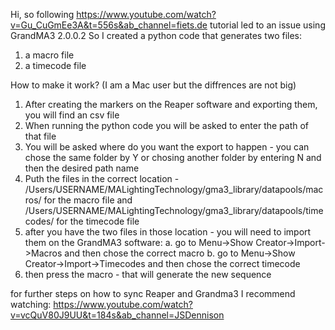 Hi, so following https://www.youtube.com/watch?v=Gu_CuGmEe3A&t=556s&ab_channel=fiets.de tutorial led to an issue using GrandMA3 2.0.0.2
So I created a python code that generates two files:
1. a macro file
2. a timecode file

How to make it work?
(I am a Mac user but the diffrences are not big)
1. After creating the markers on the Reaper software and exporting them, you will find an csv file
2. When running the python code you will be asked to enter the path of that file
3. You will be asked where do you want the export to happen - you can chose the same folder by Y
or chosing another folder by entering N and then the desired path name
4. Puth the files in the correct location - /Users/USERNAME/MALightingTechnology/gma3_library/datapools/macros/ for the macro file
   and /Users/USERNAME/MALightingTechnology/gma3_library/datapools/timecodes/ for the timecode file 
4. after you have the two files in those location - you will need to import them on the GrandMA3 software:
   a. go to Menu->Show Creator->Import->Macros and then chose the correct macro
   b. go to Menu->Show Creator->Import->Timecodes and then chose the correct timecode
5. then press the macro - that will generate the new sequence 

for further steps on how to sync Reaper and Grandma3 I recommend watching:
https://www.youtube.com/watch?v=vcQuV80J9UU&t=184s&ab_channel=JSDennison
